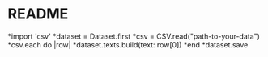 # README

*import 'csv'
*dataset = Dataset.first
*csv = CSV.read("path-to-your-data")
*csv.each do |row|
*dataset.texts.build(text: row[0])
*end
\*dataset.save
